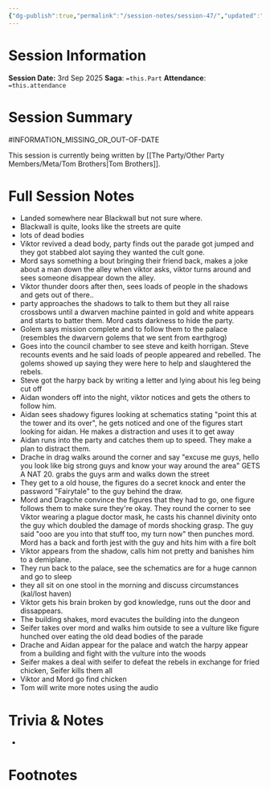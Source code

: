 ```yaml
---
{"dg-publish":true,"permalink":"/session-notes/session-47/","updated":"2025-09-04T17:46:19.097+01:00"}
---
```


# Session Information
**Session Date:** 3rd Sep 2025 
**Saga**: `=this.Part`
**Attendance**: `=this.attendance`

# Session Summary 
#INFORMATION_MISSING_OR_OUT-OF-DATE 

This session is currently being written by [[The Party/Other Party Members/Meta/Tom Brothers\|Tom Brothers]].

# Full Session Notes
- Landed somewhere near Blackwall but not sure where.
- Blackwall is quite, looks like the streets are quite
- lots of dead bodies
- Viktor revived a dead body, party finds out the parade got jumped and they got stabbed alot saying they wanted the cult gone.
- Mord says something a bout bringing their friend back, makes a joke about a man down the alley when viktor asks, viktor turns around and sees someone disappear down the alley.
- Viktor thunder doors after then, sees loads of people in the shadows and gets out of there.. 
- party approaches the shadows to talk to them but they all raise crossbows until a dwarven  machine painted in gold and white appears and starts to batter them. Mord casts darkness to hide the party. 
- Golem says mission complete and to follow them to the palace (resembles the dwarvern golems that we sent from earthgrog)
- Goes into the council chamber to see steve and keith horrigan. Steve recounts events and he said loads of people appeared  and rebelled. The golems showed up saying they were here to help and slaughtered the rebels.
- Steve got the harpy back by writing a letter and lying about his leg being cut off
- Aidan wonders off into the night, viktor notices and gets the others to follow him.
- Aidan sees shadowy figures looking at schematics stating "point this at the tower and its over", he gets noticed and one of the figures start looking for aidan. He makes a distraction and uses it to get away
- Aidan runs into the party and catches them up to speed. They make a plan to distract them. 
- Drache in drag walks around the corner and say "excuse me guys, hello you look like big strong guys and know your way around the area" GETS A NAT 20. grabs the guys arm and walks down the street
- They get to a old house, the figures do a secret knock and enter the password "Fairytale" to the guy behind the draw.
- Mord and Dragche convince the figures that they had to go, one figure follows them to make sure they're okay. They round the corner to see Viktor wearing a plague doctor mask, he casts his channel divinity onto the guy which doubled the damage of mords shocking grasp. The guy said "ooo are you into that stuff too, my turn now" then punches mord. Mord has a back and forth jest with the guy and hits him with a fire bolt
- Viktor appears from the shadow, calls him not pretty and banishes him to a demiplane.
- They run back to the palace, see the schematics are for a huge cannon and go to sleep
- they all sit on one stool in the morning and discuss circumstances (kal/lost haven)
- Viktor gets his brain broken by god knowledge, runs out the door and dissappears.
- The building shakes, mord evacutes the building into the dungeon
- Seifer takes over mord and walks him outside to see a vulture like figure hunched over eating the old dead bodies of the parade
- Drache and Aidan appear for the palace and watch the harpy appear from a building and fight with the vulture into the woods
- Seifer makes a deal with seifer to defeat the rebels in exchange for fried chicken, Seifer kills them all
- Viktor and Mord go find chicken
- Tom will write more notes using the audio









# Trivia & Notes
- 

# Footnotes

